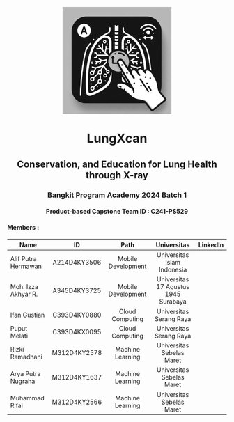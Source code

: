 <p align="center">
  <img align="center" width="250" src="/profile/Logo LungXcan.jpeg" />
</p>
<h1 align="center">LungXcan</h1>
<h2 align="center">Conservation, and Education for Lung Health through X-ray</h2>

<h3 align="center">Bangkit Program Academy 2024 Batch 1</h3>
<h4 align="center">Product-based Capstone Team ID		: C241-PS529</h4>

#### Members : 
| Name                  | ID            | Path               |  Universitas                        |  LinkedIn                           |
| --------------------- |:-------------:|:------------------:|:-----------------------------------:|:-----------------------------------:|
| Alif Putra Hermawan   | A214D4KY3506  | Mobile Development | Universitas Islam Indonesia         |                                     |
| Moh. Izza Akhyar R.   | A345D4KY3725  | Mobile Development | Universitas 17 Agustus 1945 Surabaya|                                     |
| Ifan Gustian          | C393D4KY0880  | Cloud Computing    | Universitas Serang Raya             |                                     |
| Puput Melati          | C393D4KX0095  | Cloud Computing    | Universitas Serang Raya             |                                     |
| Rizki Ramadhani       | M312D4KY2578  | Machine Learning   | Universitas Sebelas Maret           |                                     |
| Arya Putra Nugraha    | M312D4KY1637  | Machine Learning   | Universitas Sebelas Maret           |                                     |
| Muhammad Rifai        | M312D4KY2566  | Machine Learning   | Universitas Sebelas Maret           |                                     |

